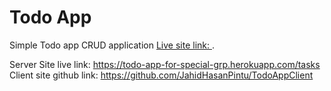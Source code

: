 # Todo App

Simple Todo app CRUD application [Live site link: ](https://todo-app-be858.web.app/).

Server Site live link: https://todo-app-for-special-grp.herokuapp.com/tasks
Client site github link: https://github.com/JahidHasanPintu/TodoAppClient
